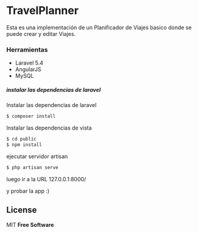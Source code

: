 # TravelPlanner

Esta es una implementación de un Planificador de Viajes basico donde se puede crear y editar Viajes.
### Herramientas
  - Laravel 5.4
  - AngularJS
  - MySQL


##### instalar las dependencias de laravel

Instalar las dependencias de laravel
```sh
$ composer install
```

Instalar las dependencias de vista 
```sh
$ cd public
$ npm install
```

ejecutar servidor artisan
```sh
$ php artisan serve
```
luego ir a la URL
127.0.0.1:8000/

y probar la app :)


 
 

License
----

MIT
**Free Software**
